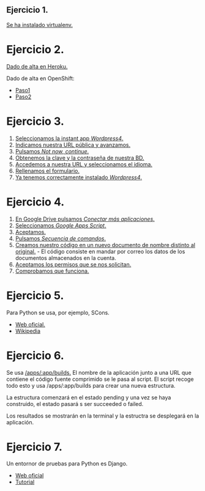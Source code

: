 Ejercicio 1.
---
[Se ha instalado virtualenv.](https://github.com/Jarotru/IV/blob/master/Ejercicios/Tema2_Imagenes/1.0.jpg)

Ejercicio 2.
===
[Dado de alta en Heroku.](https://github.com/Jarotru/IV/blob/master/Ejercicios/Tema2_Imagenes/2.0.jpg)

Dado de alta en OpenShift:
* [Paso1](https://github.com/Jarotru/IV/blob/master/Ejercicios/Tema2_Imagenes/2.1.jpg)
* [Paso2](https://github.com/Jarotru/IV/blob/master/Ejercicios/Tema2_Imagenes/2.2.jpg)

Ejercicio 3.
===
1. [Seleccionamos la instant app *Wordpress4*.](https://github.com/Jarotru/IV/blob/master/Ejercicios/Tema2_Imagenes/3.1.jpg)
2. [Indicamos nuestra URL pública y avanzamos.](https://github.com/Jarotru/IV/blob/master/Ejercicios/Tema2_Imagenes/3.2.jpg)
3. [Pulsamos *Not now, continue*.](https://github.com/Jarotru/IV/blob/master/Ejercicios/Tema2_Imagenes/3.3.jpg)
4. [Obtenemos la clave y la contraseña de nuestra BD.](https://github.com/Jarotru/IV/blob/master/Ejercicios/Tema2_Imagenes/3.4.jpg)
5. [Accedemos a nuestra URL y seleccionamos el idioma.](https://github.com/Jarotru/IV/blob/master/Ejercicios/Tema2_Imagenes/3.5.jpg)
6. [Rellenamos el formulario.](https://github.com/Jarotru/IV/blob/master/Ejercicios/Tema2_Imagenes/3.6.jpg)
7. [Ya tenemos correctamente instalado *Wordpress4*.](https://github.com/Jarotru/IV/blob/master/Ejercicios/Tema2_Imagenes/3.7.jpg)

Ejercicio 4.
===
1. [En Google Drive pulsamos *Conectar más aplicaciones*.](https://github.com/Jarotru/IV/blob/master/Ejercicios/Tema2_Imagenes/4.1.jpg)
2. [Seleccionamos *Google Apps Script*.](https://github.com/Jarotru/IV/blob/master/Ejercicios/Tema2_Imagenes/4.2.jpg)
3. [Aceptamos.](https://github.com/Jarotru/IV/blob/master/Ejercicios/Tema2_Imagenes/4.3.jpg)
4. [Pulsamos *Secuencia de comandos*.](https://github.com/Jarotru/IV/blob/master/Ejercicios/Tema2_Imagenes/4.4.jpg)
5. [Creamos nuestro código en un nuevo documento de nombre distinto al original.](https://github.com/Jarotru/IV/blob/master/Ejercicios/Tema2_Imagenes/4.5.jpg) - El código consiste en mandar por correo los datos de los documentos almacenados en la cuenta.
6. [Aceptamos los permisos que se nos solicitan.](https://github.com/Jarotru/IV/blob/master/Ejercicios/Tema2_Imagenes/4.6.jpg)
7. [Comprobamos que funciona.](https://github.com/Jarotru/IV/blob/master/Ejercicios/Tema2_Imagenes/4.7.jpg)

Ejercicio 5.
===
Para Python se usa, por ejemplo, SCons.
* [Web oficial.](http://www.scons.org/)
* [Wikipedia](http://en.wikipedia.org/wiki/SCons)

Ejercicio 6.
===
Se usa [/apps/:app/builds.](https://blog.heroku.com/archives/2014/5/21/introducing_programmatic_builds_on_heroku)
El nombre de la aplicación junto a una URL que contiene el código fuente comprimido se le pasa al script. El script recoge todo esto y usa  /apps/:app/builds para crear una nueva estructura. 

La estructura comenzará en el estado pending y una vez se haya construido, el estado pasará s ser succeeded o failed.

Los resultados se mostrarán en la terminal y la estructra se desplegará en la aplicación.

Ejercicio 7.
===
Un entornor de pruebas para Python es Django.
* [Web oficial](https://www.djangoproject.com/)
* [Tutorial](http://www.tdd-django-tutorial.com/)
